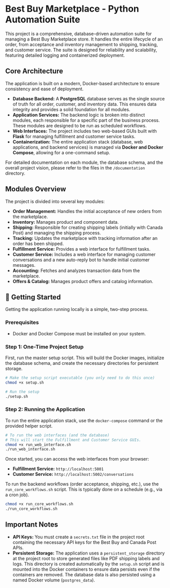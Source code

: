 # Best Buy Marketplace - Python Automation Suite

This project is a comprehensive, database-driven automation suite for managing a Best Buy Marketplace store. It handles the entire lifecycle of an order, from acceptance and inventory management to shipping, tracking, and customer service. The suite is designed for reliability and scalability, featuring detailed logging and containerized deployment.

## Core Architecture

The application is built on a modern, Docker-based architecture to ensure consistency and ease of deployment.

-   **Database Backend:** A **PostgreSQL** database serves as the single source of truth for all order, customer, and inventory data. This ensures data integrity and provides a solid foundation for all modules.
-   **Application Services:** The backend logic is broken into distinct modules, each responsible for a specific part of the business process. These modules are designed to be run as scheduled workflows.
-   **Web Interfaces:** The project includes two web-based GUIs built with **Flask** for managing fulfillment and customer service tasks.
-   **Containerization:** The entire application stack (database, web applications, and backend services) is managed via **Docker and Docker Compose**, allowing for a one-command setup.

For detailed documentation on each module, the database schema, and the overall project vision, please refer to the files in the `/documentation` directory.

## Modules Overview

The project is divided into several key modules:

-   **Order Management:** Handles the initial acceptance of new orders from the marketplace.
-   **Inventory:** Manages product and component data.
-   **Shipping:** Responsible for creating shipping labels (initially with Canada Post) and managing the shipping process.
-   **Tracking:** Updates the marketplace with tracking information after an order has been shipped.
-   **Fulfillment Service:** Provides a web interface for fulfillment tasks.
-   **Customer Service:** Includes a web interface for managing customer conversations and a new auto-reply bot to handle initial customer messages.
-   **Accounting:** Fetches and analyzes transaction data from the marketplace.
-   **Offers & Catalog:** Manages product offers and catalog information.

## 🚀 Getting Started

Getting the application running locally is a simple, two-step process.

### Prerequisites

-   Docker and Docker Compose must be installed on your system.

### Step 1: One-Time Project Setup

First, run the master setup script. This will build the Docker images, initialize the database schema, and create the necessary directories for persistent storage.

```bash
# Make the setup script executable (you only need to do this once)
chmod +x setup.sh

# Run the setup
./setup.sh
```

### Step 2: Running the Application

To run the entire application stack, use the `docker-compose` command or the provided helper script.

```bash
# To run the web interfaces (and the database)
# This will start the Fulfillment and Customer Service GUIs.
chmod +x run_web_interface.sh
./run_web_interface.sh
```

Once started, you can access the web interfaces from your browser:
-   **Fulfillment Service:** `http://localhost:5001`
-   **Customer Service:** `http://localhost:5002/conversations`

To run the backend workflows (order acceptance, shipping, etc.), use the `run_core_workflows.sh` script. This is typically done on a schedule (e.g., via a cron job).

```bash
chmod +x run_core_workflows.sh
./run_core_workflows.sh
```

## Important Notes

-   **API Keys:** You must create a `secrets.txt` file in the project root containing the necessary API keys for the Best Buy and Canada Post APIs.
-   **Persistent Storage:** The application uses a `persistent_storage` directory at the project root to store generated files like PDF shipping labels and logs. This directory is created automatically by the `setup.sh` script and is mounted into the Docker containers to ensure data persists even if the containers are removed. The database data is also persisted using a named Docker volume (`postgres_data`).
